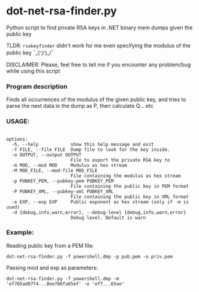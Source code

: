 # dot-net-rsa-finder.py
Python script to find private RSA keys in .NET binary mem dumps given the public key

TLDR: `rsakeyfinder` didn't work for me even specifying the modulus of the public key ¯\_(ツ)_/¯

DISCLAIMER: Please, feel free to tell me if you encounter any problem/bug while using this script

### Program description

Finds all occurrences of the modulus of the given public key, and tries to parse the next data in the dump as P, then calculate Q... etc

### USAGE:

```usage: dot-net-rsa-finder.py [-h] -f FILE -o OUTPUT (-m MOD | -M MOD_FILE | -p PUBKEY_PEM | -P PUBKEY_XML) [-e EXP] [-d {debug,info,warn,error}]

options:
  -h, --help            show this help message and exit
  -f FILE, --file FILE  Dump file to look for the key inside.
  -o OUTPUT, --output OUTPUT
                        File to export the private RSA key to
  -m MOD, --mod MOD     Modulus as hex stream
  -M MOD_FILE, --mod-file MOD_FILE
                        File containing the modulus as hex stream
  -p PUBKEY_PEM, --pubkey-pem PUBKEY_PEM
                        File containing the public key in PEM format
  -P PUBKEY_XML, --pubkey-xml PUBKEY_XML
                        File containing the public key in XML format
  -e EXP, --exp EXP     Public exponent as hex stream (only if -m is used)
  -d {debug,info,warn,error}, --debug-level {debug,info,warn,error}
                        Debug level. Default is warn
```

### Example:

Reading public key from a PEM file:

`dot-net-rsa-finder.py -f powershell.dmp -p pub.pem -o priv.pem`

Passing mod and exp as parameters:

`dot-net-rsa-finder.py -f powershell.dmp -m 'ef765ad87f4...8ee786fa65ef' -e 'ef7...65ae'`

